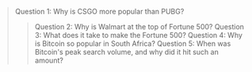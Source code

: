 > Question 1: Why is CSGO more popular than PUBG?
>> Question 2: Why is Walmart at the top of Fortune 500?
> Question 3: What does it take to make the Fortune 500?
> Question 4: Why is Bitcoin so popular in South Africa?
> Question 5: When was Bitcoin's peak search volume, and why did it hit such an amount?
